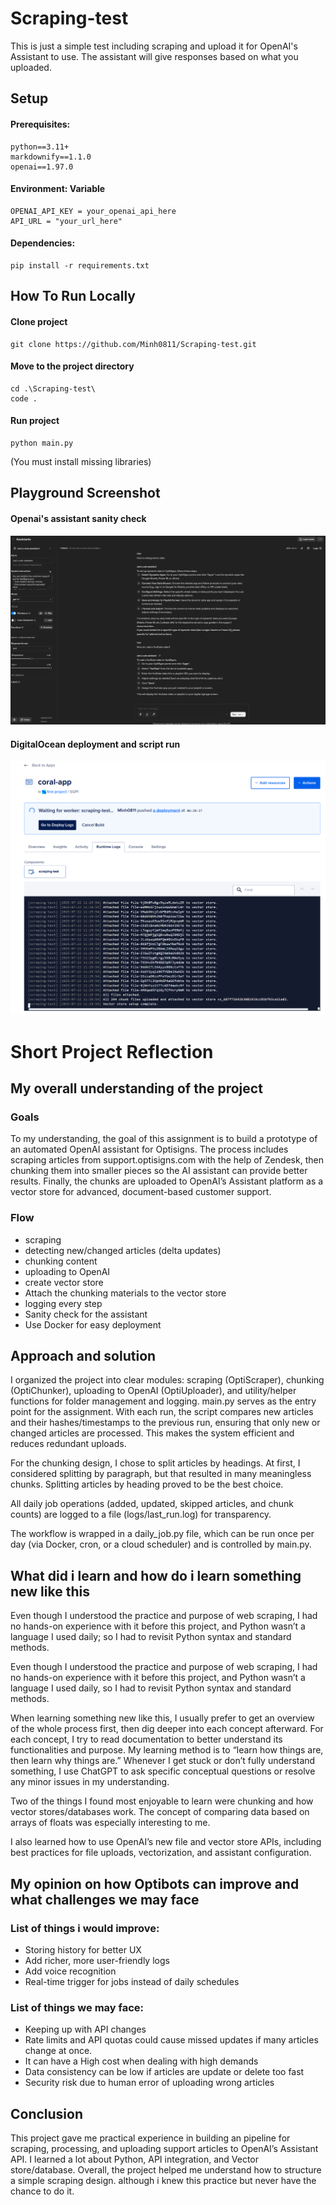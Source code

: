 # Scraping-test
This is just a simple test including scraping and upload it for OpenAI's Assistant to use. The assistant will give responses based on what you uploaded.
## Setup
#### Prerequisites: 
```
python==3.11+
markdownify==1.1.0
openai==1.97.0
```
#### Environment: Variable 
```
OPENAI_API_KEY = your_openai_api_here
API_URL = "your_url_here"
```
#### Dependencies:
```
pip install -r requirements.txt
```

## How To Run Locally
#### Clone project
```
git clone https://github.com/Minh0811/Scraping-test.git
```
#### Move to the project directory
```
cd .\Scraping-test\   
code .    
```
#### Run project
```
python main.py
```
(You must install missing libraries)


## Playground Screenshot
#### Openai's assistant sanity check
![Alt text](./screenshot/test-openai-assistant.png)

#### DigitalOcean deployment and script run
![Alt text](./screenshot/digital-ocean-first-script-run.png)

# Short Project Reflection

## My overall understanding of the project
### Goals
To my understanding, the goal of this assignment is to build a prototype of an automated OpenAI assistant for Optisigns.
The process includes scraping articles from support.optisigns.com with the help of Zendesk, then chunking them into smaller pieces so the AI assistant can provide better results. Finally, the chunks are uploaded to OpenAI’s Assistant platform as a vector store for advanced, document-based customer support.
### Flow
- scraping
- detecting new/changed articles (delta updates)
- chunking content
- uploading to OpenAI
- create vector store
- Attach the chunking materials to the vector store
- logging every step
- Sanity check for the assistant
- Use Docker for easy deployment

## Approach and solution 
I organized the project into clear modules: scraping (OptiScraper), chunking (OptiChunker), uploading to OpenAI (OptiUploader), and utility/helper functions for folder management and logging. main.py serves as the entry point for the assignment.
With each run, the script compares new articles and their hashes/timestamps to the previous run, ensuring that only new or changed articles are processed. This makes the system efficient and reduces redundant uploads.

For the chunking design, I chose to split articles by headings. At first, I considered splitting by paragraph, but that resulted in many meaningless chunks. Splitting articles by heading proved to be the best choice.

All daily job operations (added, updated, skipped articles, and chunk counts) are logged to a file (logs/last_run.log) for transparency.

The workflow is wrapped in a daily_job.py file, which can be run once per day (via Docker, cron, or a cloud scheduler) and is controlled by main.py.

## What did i learn and how do i learn something new like this
Even though I understood the practice and purpose of web scraping, I had no hands-on experience with it before this project, and Python wasn’t a language I used daily; so I had to revisit Python syntax and standard methods.

Even though I understood the practice and purpose of web scraping, I had no hands-on experience with it before this project, and Python wasn’t a language I used daily, so I had to revisit Python syntax and standard methods.

When learning something new like this, I usually prefer to get an overview of the whole process first, then dig deeper into each concept afterward. For each concept, I try to read documentation to better understand its functionalities and purpose. My learning method is to “learn how things are, then learn why things are.” Whenever I get stuck or don’t fully understand something, I use ChatGPT to ask specific conceptual questions or resolve any minor issues in my understanding.

Two of the things I found most enjoyable to learn were chunking and how vector stores/databases work. The concept of comparing data based on arrays of floats was especially interesting to me.

I also learned how to use OpenAI’s new file and vector store APIs, including best practices for file uploads, vectorization, and assistant configuration.


## My opinion on how Optibots can improve and what challenges we may face
### List of things i would improve:
- Storing history for better UX
- Add richer, more user-friendly logs 
- Add voice recognition 
- Real-time trigger for jobs instead of daily schedules
### List of things we may face:
- Keeping up with API changes
- Rate limits and API quotas could cause missed updates if many articles change at once.
- It can have a High cost when dealing with high demands
- Data consistency can be low if articles are update or delete too fast 
- Security risk due to human error of uploading wrong articles

## Conclusion

This project gave me practical experience in building an pipeline for scraping, processing, and uploading support articles to OpenAI’s Assistant API. I learned a lot about Python, API integration, and Vector store/database. Overall, the project helped me understand how to structure a simple scraping design. although i knew this practice but never have the chance to do it.